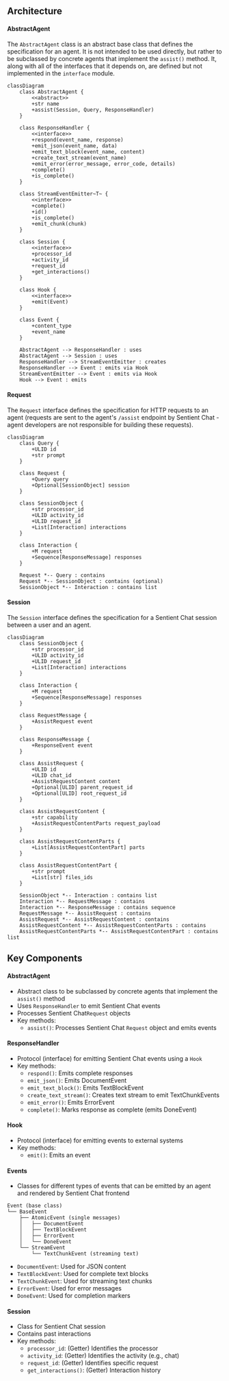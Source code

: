 ## Architecture
#### AbstractAgent
The `AbstractAgent` class is an abstract base class that defines the specification for an agent. It is not intended to be used directly, but rather to be subclassed by concrete agents that implement the `assist()` method. It, along with all of the interfaces that it depends on, are defined but not implemented in the `interface` module.

```mermaid
classDiagram
    class AbstractAgent {
        <<abstract>>
        +str name
        +assist(Session, Query, ResponseHandler)
    }
    
    class ResponseHandler {
        <<interface>>
        +respond(event_name, response)
        +emit_json(event_name, data)
        +emit_text_block(event_name, content)
        +create_text_stream(event_name)
        +emit_error(error_message, error_code, details)
        +complete()
        +is_complete()
    }
    
    class StreamEventEmitter~T~ {
        <<interface>>
        +complete()
        +id()
        +is_complete()
        +emit_chunk(chunk)
    }
    
    class Session {
        <<interface>>
        +processor_id
        +activity_id
        +request_id
        +get_interactions()
    }
    
    class Hook {
        <<interface>>
        +emit(Event)
    }
    
    class Event {
        +content_type
        +event_name
    }
    
    AbstractAgent --> ResponseHandler : uses
    AbstractAgent --> Session : uses
    ResponseHandler --> StreamEventEmitter : creates
    ResponseHandler --> Event : emits via Hook
    StreamEventEmitter --> Event : emits via Hook
    Hook --> Event : emits
```

#### Request
The `Request` interface defines the specification for HTTP requests to an agent (requests are sent to the agent's `/assist` endpoint by Sentient Chat - agent developers are not responsible for building these requests).

```mermaid
classDiagram    
    class Query {
        +ULID id
        +str prompt
    }
    
    class Request {
        +Query query
        +Optional[SessionObject] session
    }
    
    class SessionObject {
        +str processor_id
        +ULID activity_id
        +ULID request_id
        +List[Interaction] interactions
    }
    
    class Interaction {
        +M request
        +Sequence[ResponseMessage] responses
    }

    Request *-- Query : contains
    Request *-- SessionObject : contains (optional)
    SessionObject *-- Interaction : contains list
```

#### Session
The `Session` interface defines the specification for a Sentient Chat session between a user and an agent. 

```mermaid
classDiagram    
    class SessionObject {
        +str processor_id
        +ULID activity_id
        +ULID request_id
        +List[Interaction] interactions
    }
    
    class Interaction {
        +M request
        +Sequence[ResponseMessage] responses
    }
    
    class RequestMessage {
        +AssistRequest event
    }
    
    class ResponseMessage {
        +ResponseEvent event
    }
    
    class AssistRequest {
        +ULID id
        +ULID chat_id
        +AssistRequestContent content
        +Optional[ULID] parent_request_id
        +Optional[ULID] root_request_id
    }
    
    class AssistRequestContent {
        +str capability
        +AssistRequestContentParts request_payload
    }
    
    class AssistRequestContentParts {
        +List[AssistRequestContentPart] parts
    }
    
    class AssistRequestContentPart {
        +str prompt
        +List[str] files_ids
    }

    SessionObject *-- Interaction : contains list
    Interaction *-- RequestMessage : contains
    Interaction *-- ResponseMessage : contains sequence
    RequestMessage *-- AssistRequest : contains
    AssistRequest *-- AssistRequestContent : contains
    AssistRequestContent *-- AssistRequestContentParts : contains
    AssistRequestContentParts *-- AssistRequestContentPart : contains list
```

## Key Components
#### AbstractAgent
- Abstract class to be subclassed by concrete agents that implement the `assist()` method
- Uses `ResponseHandler` to emit Sentient Chat events
- Processes Sentient Chat`Request` objects
- Key methods:
    - `assist()`: Processes Sentient Chat `Request` object and emits events

#### ResponseHandler
- Protocol (interface) for emitting Sentient Chat events using a `Hook`
- Key methods:
    - `respond()`: Emits complete responses
    - `emit_json()`: Emits DocumentEvent
    - `emit_text_block()`: Emits TextBlockEvent
    - `create_text_stream()`: Creates text stream to emit TextChunkEvents
    - `emit_error()`: Emits ErrorEvent
    - `complete()`: Marks response as complete (emits DoneEvent)

#### Hook
- Protocol (interface) for emitting events to external systems
- Key methods:
    - `emit()`: Emits an event

#### Events
- Classes for different types of events that can be emitted by an agent and rendered by Sentient Chat frontend
```
Event (base class)
└── BaseEvent
    ├── AtomicEvent (single messages)
    │   ├── DocumentEvent
    │   ├── TextBlockEvent
    │   ├── ErrorEvent
    │   └── DoneEvent
    └── StreamEvent
        └── TextChunkEvent (streaming text)
```
- `DocumentEvent`: Used for JSON content
- `TextBlockEvent`: Used for complete text blocks
- `TextChunkEvent`: Used for streaming text chunks
- `ErrorEvent`: Used for error messages
- `DoneEvent`: Used for completion markers

#### Session
- Class for Sentient Chat session
- Contains past interactions
- Key methods:
    - `processor_id`: (Getter) Identifies the processor
    - `activity_id`: (Getter) Identifies the activity (e.g., chat)
    - `request_id`: (Getter) Identifies specific request
    - `get_interactions()`: (Getter) Interaction history
